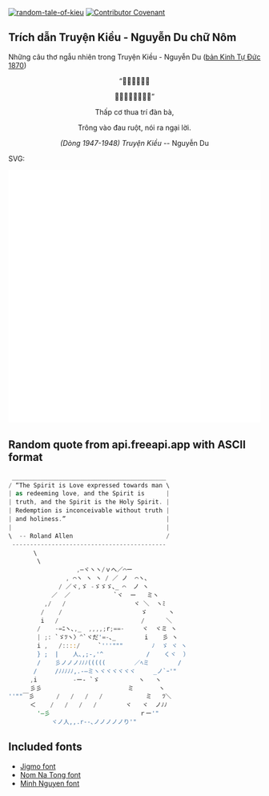 [![random-tale-of-kieu](https://github.com/huuquyet/random-tale-of-kieu/actions/workflows/random-tale-of-kieu.yml/badge.svg)](https://github.com/huuquyet/random-tale-of-kieu/actions/workflows/random-tale-of-kieu.yml)
[![Contributor Covenant](https://img.shields.io/badge/Contributor%20Covenant-2.1-4baaaa.svg)](.github/CODE_OF_CONDUCT.md "Contributor Covenant 2.1")

## Trích dẫn Truyện Kiều - Nguyễn Du chữ Nôm

Những câu thơ ngẫu nhiên trong Truyện Kiều - Nguyễn Du ([bản Kinh Tự Đức 1870](https://vi.wikisource.org/wiki/Truy%E1%BB%87n_Ki%E1%BB%81u_(b%E1%BA%A3n_Kinh_T%E1%BB%B1_%C4%90%E1%BB%A9c_1870)))

<div align="center">
<!-- START_KIEU -->
      <p class="nom">“𥰊機輸智彈󰜏</p>
      <p class="nom">𬂙𠓨𤴬𦛌呐𠚢碍𠳒”</p>
      <p class="quocngu">Thấp cơ thua trí đàn bà,</p>
      <p class="quocngu">Trông vào đau ruột, nói ra ngại lời.</p>
      <p class="author"><i>(Dòng 1947-1948) Truyện Kiều</i> -- Nguyễn Du</p>
<!-- END_KIEU -->
</div>

SVG:

<div align="center">
  <img src="./assets/random-kieu.svg" alt="The Tale of Kieu - Nguyen Du">
</div>

## Random quote from api.freeapi.app with ASCII format

<!-- START_QUOTE -->
```rust
 ___________________________________________
/ “The Spirit is Love expressed towards man \
| as redeeming love, and the Spirit is      |
| truth, and the Spirit is the Holy Spirit. |
| Redemption is inconceivable without truth |
| and holiness.”                            |
|                                           |
\  -- Roland Allen                          /
 -------------------------------------------
       \
        \
                   ,―ヾヽヽ/ｖへ／⌒ー
                , ⌒ヽ ヽ ヽ / ／ ノ  ⌒ヽ、
              / ／ヾ,ゞ -ゞゞゞ､_ ⌒  ノ ヽ
            ／  ／            `ヾ  ー   ミヽ
          ,/   /                   ヾ ＼  ヽﾐ
         /    /                      ゞ      ヽ
         i   /                       /      ＼
        /    -=ﾆヽ､,_  ,,,,;r;==-     ヾ  ヾミ ヽ
        | ;: `ゞﾂヽ〉^`ヾだ'=-､_        i    彡 ヽ
        i ,   /::::/     `'''"""        ﾉ  ゞ ヾ ヽ
        } ;  |    人､,;-,'^            /    くヾ  ）
        /    彡ノノノﾉﾉﾉ(((((        ／ﾍミ        /
       /     /ﾉﾉﾉﾉﾉ,.-―ミヽヾヾヾヾヾヾ     _ノ`ｰ'"
      ,i          -ー‐ `ゞ           ヽ   ヽ
      彡彡                        ミ       ヽ
''""￣彡      /   /   /   /            ミ   ﾂ＼
      ＜    /   /   /   /        ヾ   ヾ  ノﾉﾉ
        '―彡                         ｒー'"
            ヾノ人,,.r--､ノノノノノり'"
```
<!-- END_QUOTE -->

## Included fonts

- [Jigmo font](https://github.com/kamichikoichi/jigmo)
- [Nom Na Tong font](https://github.com/nomfoundation/font)
- [Minh Nguyen font](https://github.com/TKYKmori/Minh-Nguyen)
